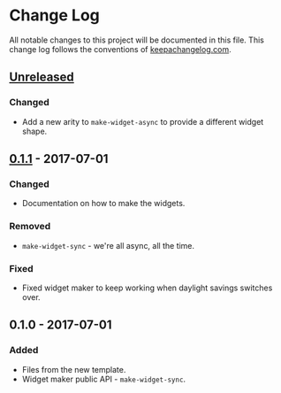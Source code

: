 # Change Log
All notable changes to this project will be documented in this file. This change log follows the conventions of [keepachangelog.com](http://keepachangelog.com/).

## [Unreleased]
### Changed
- Add a new arity to `make-widget-async` to provide a different widget shape.

## [0.1.1] - 2017-07-01
### Changed
- Documentation on how to make the widgets.

### Removed
- `make-widget-sync` - we're all async, all the time.

### Fixed
- Fixed widget maker to keep working when daylight savings switches over.

## 0.1.0 - 2017-07-01
### Added
- Files from the new template.
- Widget maker public API - `make-widget-sync`.

[Unreleased]: https://github.com/your-name/primetable/compare/0.1.1...HEAD
[0.1.1]: https://github.com/your-name/primetable/compare/0.1.0...0.1.1
